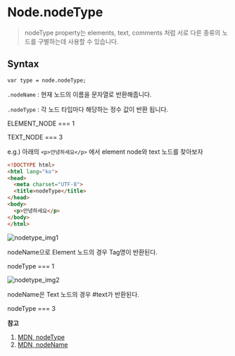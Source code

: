 # Node.nodeType

> nodeType property는 elements, text, comments 처럼 서로 다른 종류의 노드를 구별하는데 사용할 수 있습니다.

## Syntax  

`var type = node.nodeType;`  

`.nodeName` : 현재 노드의 이름을 문자열로 반환해줍니다.     

`.nodeType` : 각 노드 타입마다 해당하는 정수 값이 반환 됩니다.  

ELEMENT_NODE === 1  

TEXT_NODE === 3  

e.g.) 아래의 `<p>안녕하세요</p>` 에서 element node와 text 노드를 찾아보자  

```html
<!DOCTYPE html>
<html lang="ko">
<head>
  <meta charset="UTF-8">
  <title>nodeType</title>
</head>
<body>
  <p>안녕하세요</p>
</body>
</html>
```

![nodetype_img1](https://cloud.githubusercontent.com/assets/13896252/22984414/a16b89c2-f3e8-11e6-81ed-affc81599005.png)

nodeName으로 Element 노드의 경우  Tag명이 반환된다.  

nodeType === 1  

![nodetype_img2](https://cloud.githubusercontent.com/assets/13896252/22984412/a169d55a-f3e8-11e6-85c2-26ff8f54d643.png)

nodeName은 Text 노드의 경우 #text가 반환된다.  

nodeType === 3  



**참고** 

1. [MDN, nodeType](https://developer.mozilla.org/en-US/docs/Web/API/Node/nodeType)  
2. [MDN, nodeName](https://developer.mozilla.org/ko/docs/Web/API/Node/nodeName)



